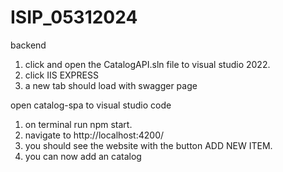 # ISIP_05312024
backend
1. click and open the CatalogAPI.sln file to visual studio 2022.
2. click IIS EXPRESS
3. a new tab should load with swagger page

open catalog-spa to visual studio code
1. on terminal run npm start.
2. navigate to http://localhost:4200/
3. you should see the website with the button ADD NEW ITEM.
4. you can now add an catalog
